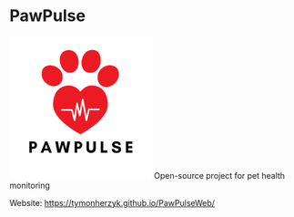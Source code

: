# PawPulse
<img src="PPLogo.png" alt="PawPulse Logo" width="250"/>
Open-source project for pet health monitoring

Website: https://tymonherzyk.github.io/PawPulseWeb/
